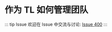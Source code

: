 # 作为 TL 如何管理团队



::: tip Issue 
 欢迎在 Issue 中交流与讨论: [Issue 400](https://github.com/shfshanyue/Daily-Question/issues/400) 
:::



